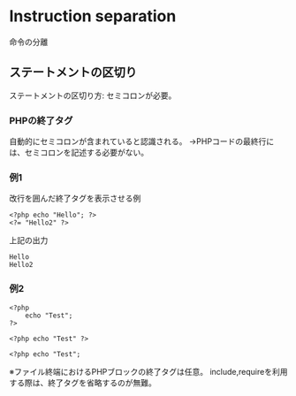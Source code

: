 # Instruction separation
命令の分離

## ステートメントの区切り
ステートメントの区切り方: セミコロンが必要。

### PHPの終了タグ
自動的にセミコロンが含まれていると認識される。
→PHPコードの最終行には、セミコロンを記述する必要がない。

### 例1
改行を囲んだ終了タグを表示させる例
```lang:php
<?php echo "Hello"; ?>
<?= "Hello2" ?>
```
上記の出力
```
Hello
Hello2
```

### 例2
```lang: php
<?php
    echo "Test";
?>

<?php echo "Test" ?>

<?php echo "Test";
```
※ファイル終端におけるPHPブロックの終了タグは任意。
include,requireを利用する際は、終了タグを省略するのが無難。
